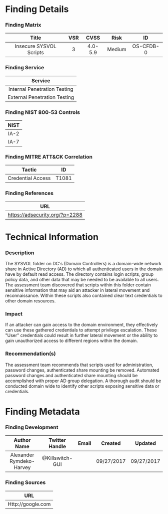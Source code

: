 # Finding Details 

### Finding Matrix
| Title  | VSR  |  CVSS  | Risk | ID |
|:-:|:-:|:-:|:-:|:-:|
| Insecure SYSVOL Scripts  |  3 |  4.0-5.9 | Medium  | OS-CFDB-0 |

### Finding Service
| Service  |
|:-:|
| Internal Penetration Testing  |
| External Penetration Testing  |

### Finding NIST 800-53 Controls
| NIST  |
|:-:|
| IA-2  |
|  IA-7 |

### Finding MITRE ATT&CK Correlation
| Tactic | ID |
|:-:|:-:|
| Credential Access | T1081 |

### Finding References
| URL |
|:-:|
| https://adsecurity.org/?p=2288 |
 
# Technical Information

### Description 
The SYSVOL folder on DC's (Domain Controllers) is a domain-wide network share in Active Directory (AD) to which all authenticated users in the domain have by default read access. The directory contains login scripts, group policy data, and other data that may be needed to be available to all users. The assessment team discovered that scripts within this folder contain sensitive information that may aid an attacker in lateral movement and reconnaissance.  Within these scripts also contained clear text credentials to other domain resources.

### Impact
If an attacker can gain access to the domain environment, they effectively can use these gathered credentials to attempt privilege escalation. These "User" credentials could result in further lateral movement or the ability to gain unauthorized access to different regions within the domain.

### Recommendation(s)
The assessment team recommends that scripts used for administration, password changes, authenticated share mounting be removed. Automated password changes and authenticated share mounting should be accomplished with proper AD group delegation. A thorough audit should be conducted domain wide to identify other scripts exposing sensitive data or credentials.  

# Finding Metadata
### Finding Development
| Author Name | Twitter Handle | Email | Created | Updated |
|:-:|:-:|:-:|:-:|:-:|
| Alexander Rymdeko-Harvey | @Killswitch-GUI |  | 09/27/2017 | 09/27/2017 |

### Finding Sources
| URL | 
|:-:|
| Http://google.com |
